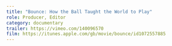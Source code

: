 ```yaml
---
title: "Bounce: How the Ball Taught the World to Play"
role: Producer, Editor
category: documentary
trailer: https://vimeo.com/140096570
film: https://itunes.apple.com/gb/movie/bounce/id1072557885
---
```

